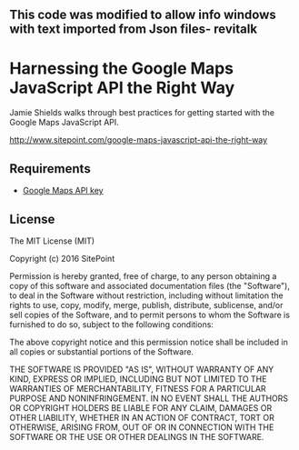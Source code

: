 ## This code was modified to allow info windows with text imported from Json files- revitalk

# Harnessing the Google Maps JavaScript API the Right Way

Jamie Shields walks through best practices for getting started with the Google Maps JavaScript API.

http://www.sitepoint.com/google-maps-javascript-api-the-right-way

## Requirements

* [Google Maps API key](https://developers.google.com/maps/documentation/javascript/get-api-key)

## License

The MIT License (MIT)

Copyright (c) 2016 SitePoint

Permission is hereby granted, free of charge, to any person obtaining a copy of this software and associated documentation files (the "Software"), to deal in the Software without restriction, including without limitation the rights to use, copy, modify, merge, publish, distribute, sublicense, and/or sell copies of the Software, and to permit persons to whom the Software is furnished to do so, subject to the following conditions:

The above copyright notice and this permission notice shall be included in all copies or substantial portions of the Software.

THE SOFTWARE IS PROVIDED "AS IS", WITHOUT WARRANTY OF ANY KIND, EXPRESS OR IMPLIED, INCLUDING BUT NOT LIMITED TO THE WARRANTIES OF MERCHANTABILITY, FITNESS FOR A PARTICULAR PURPOSE AND NONINFRINGEMENT. IN NO EVENT SHALL THE AUTHORS OR COPYRIGHT HOLDERS BE LIABLE FOR ANY CLAIM, DAMAGES OR OTHER LIABILITY, WHETHER IN AN ACTION OF CONTRACT, TORT OR OTHERWISE, ARISING FROM, OUT OF OR IN CONNECTION WITH THE SOFTWARE OR THE USE OR OTHER DEALINGS IN THE SOFTWARE.
